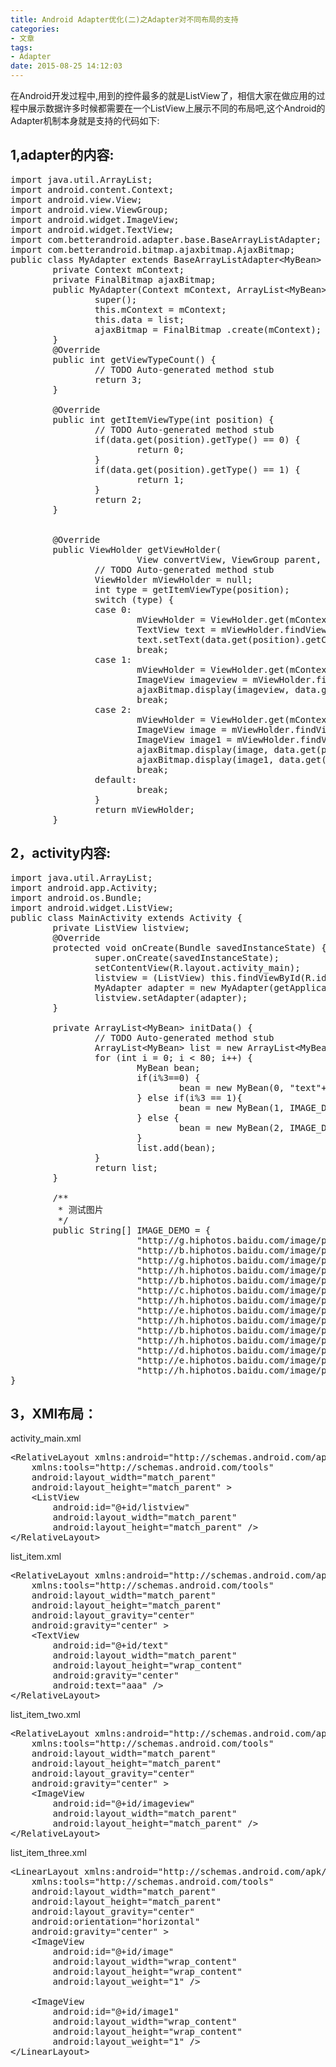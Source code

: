 ```yaml
---
title: Android Adapter优化(二)之Adapter对不同布局的支持
categories:
- 文章
tags:
- Adapter
date: 2015-08-25 14:12:03
---
```


在Android开发过程中,用到的控件最多的就是ListView了，相信大家在做应用的过程中展示数据许多时候都需要在一个ListView上展示不同的布局吧,这个Android的Adapter机制本身就是支持的代码如下:
<!-- more -->
## 1,adapter的内容:
<pre class="brush:java;toolbar:false">import java.util.ArrayList;
import android.content.Context;
import android.view.View;
import android.view.ViewGroup;
import android.widget.ImageView;
import android.widget.TextView;
import com.betterandroid.adapter.base.BaseArrayListAdapter;
import com.betterandroid.bitmap.ajaxbitmap.AjaxBitmap;
public class MyAdapter extends BaseArrayListAdapter&lt;MyBean&gt; {
        private Context mContext;
        private FinalBitmap ajaxBitmap;
        public MyAdapter(Context mContext, ArrayList&lt;MyBean&gt; list) {
                super();
                this.mContext = mContext;
                this.data = list;
                ajaxBitmap = FinalBitmap .create(mContext);
        }
        @Override
        public int getViewTypeCount() {
                // TODO Auto-generated method stub
                return 3;
        }
        
        @Override
        public int getItemViewType(int position) {
                // TODO Auto-generated method stub
                if(data.get(position).getType() == 0) {
                        return 0;
                }
                if(data.get(position).getType() == 1) {
                        return 1;
                }
                return 2;
        }
        
        
        @Override
        public ViewHolder getViewHolder(
                        View convertView, ViewGroup parent, int position) {
                // TODO Auto-generated method stub
                ViewHolder mViewHolder = null;
                int type = getItemViewType(position);
                switch (type) {
                case 0:
                        mViewHolder = ViewHolder.get(mContext, convertView, parent, R.layout.list_item);
                        TextView text = mViewHolder.findViewById(R.id.text);
                        text.setText(data.get(position).getContent());
                        break;
                case 1:
                        mViewHolder = ViewHolder.get(mContext, convertView, parent, R.layout.list_item_two);
                        ImageView imageview = mViewHolder.findViewById(R.id.imageview);
                        ajaxBitmap.display(imageview, data.get(position).getContent());
                        break;
                case 2:
                        mViewHolder = ViewHolder.get(mContext, convertView, parent, R.layout.list_item_three);
                        ImageView image = mViewHolder.findViewById(R.id.image);
                        ImageView image1 = mViewHolder.findViewById(R.id.image1);
                        ajaxBitmap.display(image, data.get(position).getContent());
                        ajaxBitmap.display(image1, data.get(position).getContent());
                        break;
                default:
                        break;
                }
                return mViewHolder;
        }</pre>

## 2，activity内容:
<pre class="brush:java;toolbar:false">import java.util.ArrayList;
import android.app.Activity;
import android.os.Bundle;
import android.widget.ListView;
public class MainActivity extends Activity {
        private ListView listview;
        @Override
        protected void onCreate(Bundle savedInstanceState) {
                super.onCreate(savedInstanceState);
                setContentView(R.layout.activity_main);
                listview = (ListView) this.findViewById(R.id.listview);
                MyAdapter adapter = new MyAdapter(getApplicationContext(), initData());
                listview.setAdapter(adapter);
        }
        
        private ArrayList&lt;MyBean&gt; initData() {
                // TODO Auto-generated method stub
                ArrayList&lt;MyBean&gt; list = new ArrayList&lt;MyBean&gt;();
                for (int i = 0; i &lt; 80; i++) {
                        MyBean bean;
                        if(i%3==0) {
                                bean = new MyBean(0, &quot;text&quot;+i);
                        } else if(i%3 == 1){
                                bean = new MyBean(1, IMAGE_DEMO[i%14]);
                        } else {
                                bean = new MyBean(2, IMAGE_DEMO[i%14]);
                        }
                        list.add(bean);
                }
                return list;
        }
        
        /**
         * 测试图片
         */
        public String[] IMAGE_DEMO = {
                        &quot;http://g.hiphotos.baidu.com/image/pic/item/0bd162d9f2d3572cb707d6dd8813632763d0c3ce.jpg&quot;,
                        &quot;http://b.hiphotos.baidu.com/image/pic/item/bba1cd11728b4710604224c1c1cec3fdfc03234a.jpg&quot;,
                        &quot;http://g.hiphotos.baidu.com/image/pic/item/3bf33a87e950352a18846f095143fbf2b3118bce.jpg&quot;,
                        &quot;http://h.hiphotos.baidu.com/image/pic/item/b3fb43166d224f4a97ffc6120bf790529822d149.jpg&quot;,
                        &quot;http://b.hiphotos.baidu.com/image/pic/item/e4dde71190ef76c6aeb24e2a9f16fdfaaf51674a.jpg&quot;,
                        &quot;http://c.hiphotos.baidu.com/image/pic/item/4a36acaf2edda3cc9ecc193f03e93901213f9281.jpg&quot;,
                        &quot;http://h.hiphotos.baidu.com/image/pic/item/241f95cad1c8a786beb13e066509c93d70cf501a.jpg&quot;,
                        &quot;http://e.hiphotos.baidu.com/image/pic/item/e824b899a9014c08f25c9da4087b02087bf4f448.jpg&quot;,
                        &quot;http://h.hiphotos.baidu.com/image/pic/item/d788d43f8794a4c23243522a0cf41bd5ad6e394a.jpg&quot;,
                        &quot;http://b.hiphotos.baidu.com/image/pic/item/6609c93d70cf3bc7d6ad8dead300baa1cd112a02.jpg&quot;,
                        &quot;http://h.hiphotos.baidu.com/image/pic/item/b219ebc4b74543a905b7baca1c178a82b9011403.jpg&quot;,
                        &quot;http://d.hiphotos.baidu.com/image/pic/item/c8ea15ce36d3d53955944fc53887e950352ab00f.jpg&quot;,
                        &quot;http://e.hiphotos.baidu.com/image/pic/item/241f95cad1c8a7860504930c6509c93d70cf5082.jpg&quot;,
                        &quot;http://h.hiphotos.baidu.com/image/pic/item/4e4a20a4462309f77ff6d318700e0cf3d7cad61b.jpg&quot; };
}</pre>

## 3，XMl布局：
activity_main.xml
<pre class="brush:xml;toolbar:false">&lt;RelativeLayout xmlns:android=&quot;http://schemas.android.com/apk/res/android&quot;
    xmlns:tools=&quot;http://schemas.android.com/tools&quot;
    android:layout_width=&quot;match_parent&quot;
    android:layout_height=&quot;match_parent&quot; &gt;
    &lt;ListView
        android:id=&quot;@+id/listview&quot;
        android:layout_width=&quot;match_parent&quot;
        android:layout_height=&quot;match_parent&quot; /&gt;
&lt;/RelativeLayout&gt;</pre>

list_item.xml
<pre class="brush:xml;toolbar:false">&lt;RelativeLayout xmlns:android=&quot;http://schemas.android.com/apk/res/android&quot;
    xmlns:tools=&quot;http://schemas.android.com/tools&quot;
    android:layout_width=&quot;match_parent&quot;
    android:layout_height=&quot;match_parent&quot;
    android:layout_gravity=&quot;center&quot;
    android:gravity=&quot;center&quot; &gt;
    &lt;TextView
        android:id=&quot;@+id/text&quot;
        android:layout_width=&quot;match_parent&quot;
        android:layout_height=&quot;wrap_content&quot;
        android:gravity=&quot;center&quot;
        android:text=&quot;aaa&quot; /&gt;
&lt;/RelativeLayout&gt;</pre>

list_item_two.xml
<pre class="brush:xml;toolbar:false">&lt;RelativeLayout xmlns:android=&quot;http://schemas.android.com/apk/res/android&quot;
    xmlns:tools=&quot;http://schemas.android.com/tools&quot;
    android:layout_width=&quot;match_parent&quot;
    android:layout_height=&quot;match_parent&quot;
    android:layout_gravity=&quot;center&quot;
    android:gravity=&quot;center&quot; &gt;
    &lt;ImageView
        android:id=&quot;@+id/imageview&quot;
        android:layout_width=&quot;match_parent&quot;
        android:layout_height=&quot;match_parent&quot; /&gt;
&lt;/RelativeLayout&gt;</pre>

list_item_three.xml
<pre class="brush:xml;toolbar:false">&lt;LinearLayout xmlns:android=&quot;http://schemas.android.com/apk/res/android&quot;
    xmlns:tools=&quot;http://schemas.android.com/tools&quot;
    android:layout_width=&quot;match_parent&quot;
    android:layout_height=&quot;match_parent&quot;
    android:layout_gravity=&quot;center&quot;
    android:orientation=&quot;horizontal&quot;
    android:gravity=&quot;center&quot; &gt;
    &lt;ImageView
        android:id=&quot;@+id/image&quot;
        android:layout_width=&quot;wrap_content&quot;
        android:layout_height=&quot;wrap_content&quot;
        android:layout_weight=&quot;1&quot; /&gt;
    
    &lt;ImageView
        android:id=&quot;@+id/image1&quot;
        android:layout_width=&quot;wrap_content&quot;
        android:layout_height=&quot;wrap_content&quot;
        android:layout_weight=&quot;1&quot; /&gt;
&lt;/LinearLayout&gt;</pre>